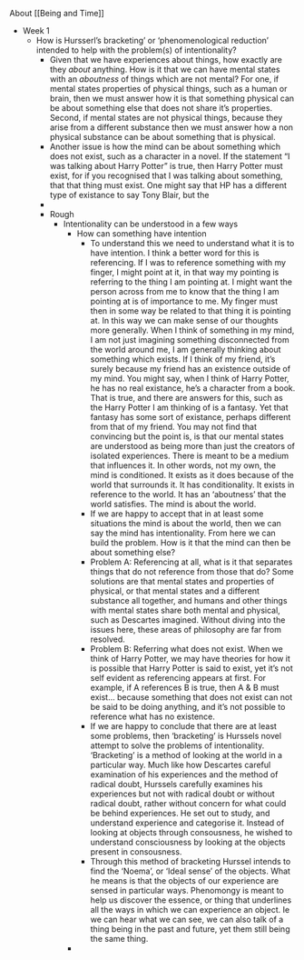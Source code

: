 About [[Being and Time]]

- Week 1
	- How is Hursserl’s bracketing’ or ‘phenomenological reduction’ intended to help with the problem(s) of intentionality?
		- Given that we have experiences about things, how exactly are they *about* anything. How is it that we can have mental states with an *aboutness* of things which are not mental? For one, if mental states properties of physical things, such as a human or brain, then we must answer how it is that something physical can be about something else that does not share it’s properties. Second, if mental states are not physical things, because they arise from a different substance then we must answer how a non physical substance can be about something that is physical. 
		- Another issue is how the mind can be about something which does not exist, such as a character in a novel. If the statement “I was talking about Harry Potter” is true, then Harry Potter must exist, for if you recognised that I was talking about something, that that thing must exist. One might say that HP has a different type of existance to say Tony Blair, but the
		- 
		- Rough
			- Intentionality can be understood in a few ways
				- How can something have intention
					- To understand this we need to understand what it is to have intention. I think a better word for this is referencing. If I was to reference something with my finger, I might point at it, in that way my pointing is referring to the thing I am pointing at. I might want the person across from me to know that the thing I am pointing at is of importance to me. My finger must then in some way be related to that thing it is pointing at. In this way we can make sense of our thoughts more generally. When I think of something in my mind, I am not just imagining something disconnected from the world around me, I am generally thinking about something which exists. If I think of my friend, it’s surely because my friend has an existence outside of my mind. You might say, when I think of Harry Potter, he has no real existance, he’s a character from a book. That is true, and there are answers for this, such as the Harry Potter I am thinking of is a fantasy. Yet that fantasy has some sort of existance, perhaps different from that of my friend. You may not find that convincing but the point is, is that our mental states are understood as being more than just the creators of isolated experiences. There is meant to be a medium that influences it. In other words, not my own, the mind is conditioned. It exists as it does because of the world that surrounds it. It has conditionality. It exists in reference to the world. It has an ‘aboutness’ that the world satisfies. The mind is about the world. 
					- If we are happy to accept that in at least some situations the mind is about the world, then we can say the mind has intentionality. From here we can build the problem. How is it that the mind can then be about something else? 
					- Problem A: Referencing at all, what is it that separates things that do not reference from those that do? Some solutions are that mental states and properties of physical, or that mental states and a different substance all together, and humans and other things with mental states share both mental and physical, such as Descartes imagined. Without diving into the issues here, these areas of philosophy are far from resolved.
					- Problem B: Referring what does not exist. When we think of Harry Potter, we may have theories for how it is possible that Harry Potter is said to exist, yet it’s not self evident as referencing appears at first. For example, if A references B is true, then A & B must exist… because something that does not exist can not be said to be doing anything, and it’s not possible to reference what has no existence. 
					- If we are happy to conclude that there are at least some problems, then ‘bracketing’ is Hurssels novel attempt to solve the problems of intentionality. ‘Bracketing’ is a method of looking at the world in a particular way. Much like how Descartes careful examination of his experiences and the method of radical doubt, Hurssels carefully examines his experiences but not with radical doubt or without radical doubt, rather without concern for what could be behind experiences. He set out to study, and understand experience and categorise it. Instead of looking at objects through consousness, he wished to understand consciousness by looking at the objects present in consousness. 
					- Through this method of bracketing Hurssel intends to find the ‘Noema’, or ‘Ideal sense’ of the objects. What he means is that the objects of our experience are sensed in particular ways. Phenomongy is meant to help us discover the essence, or thing that underlines all the ways in which we can experience an object. Ie we can hear what we can see, we can also talk of a thing being in the past and future, yet them still being the same thing. 
				- 